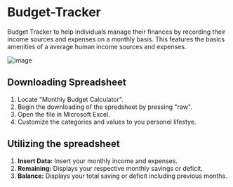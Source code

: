 # Budget-Tracker
Budget Tracker to help individuals manage their finances by recording their income sources and expenses on a monthly basis. This features the basics amenities of a average human income sources and expenses.

![image](https://github.com/user-attachments/assets/4fd2e0cb-833a-4363-8cb4-a5416a171c17)

## Downloading Spreadsheet
1. Locate "Monthly Budget Calculator".
2. Begin the downloading of the spredsheet by pressing "raw".
3. Open the file in Microsoft Excel.
4. Customize the categories and values to you personel lifestye.

## Utilizing the spreadsheet
1. **Insert Data:** Insert your monthly income and expenses.
2. **Remaining:** Displays your respective monthly savings or deficit.
3. **Balance:** Displays your total saving or deficit including previous months.

